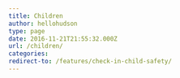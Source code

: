 ```yaml
---
title: Children
author: hellohudson
type: page
date: 2016-11-21T21:55:32.000Z
url: /children/
categories: 
redirect-to: /features/check-in-child-safety/
---
```

